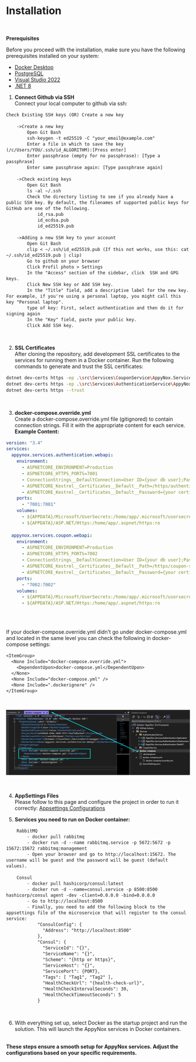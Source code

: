 # Installation

<br>

**Prerequisites**

Before you proceed with the installation, make sure you have the following prerequisites installed on your system:

- [Docker Desktop](https://www.docker.com/)
- [PostgreSQL](https://www.postgresql.org/)
- [Visual Studio 2022](https://visualstudio.microsoft.com/)
- [.NET 8](https://dotnet.microsoft.com/en-us/download/dotnet/thank-you/sdk-8.0.100-windows-x64-installer)

1. **Connect Github via SSH** <br>
   Connect your local computer to github via ssh:

```
Check Existing SSH keys (OR) Create a new key

    ->Create a new key
        Open Git Bash
        ssh-keygen -t ed25519 -C "your_email@example.com"
        Enter a file in which to save the key (/c/Users/YOU/.ssh/id_ALGORITHM):[Press enter]
        Enter passphrase (empty for no passphrase): [Type a passphrase]
        Enter same passphrase again: [Type passphrase again]

    ->Check existing keys
        Open Git Bash
        ls -al ~/.ssh
        Check the directory listing to see if you already have a public SSH key. By default, the filenames of supported public keys for GitHub are one of the following.
            id_rsa.pub
            id_ecdsa.pub
            id_ed25519.pub

    ->Adding a new SSH key to your account
        Open Git Bash
        clip < ~/.ssh/id_ed25519.pub (If this not works, use this: cat ~/.ssh/id_ed25519.pub | clip)
        Go to github on your browser
        Click Profil photo > Settings
        In the "Access" section of the sidebar, click  SSH and GPG keys.
        Click New SSH key or Add SSH key.
        In the "Title" field, add a descriptive label for the new key. For example, if you're using a personal laptop, you might call this key "Personal laptop".
        type of key: First, select authentication and then do it for signing again
        In the "Key" field, paste your public key.
        Click Add SSH key.
```

<br>

2. **SSL Certificates** <br>
   After cloning the repository, add development SSL certificates to the services for running them in a Docker container. Run the following commands to generate and trust the SSL certificates:

```bash
dotnet dev-certs https -ep .\src\Services\CouponService\AppyNox.Services.Coupon.WebAPI\ssl\coupon-service.pfx -p happi2023
dotnet dev-certs https -ep .\src\Services\AuthenticationService\AppyNox.Services.Authentication.WebAPI\ssl\authentication-service.pfx -p happi2023
dotnet dev-certs https --trust
```

<br>

3. **docker-compose.override.yml** <br>
   Create a docker-compose.override.yml file (gitignored) to contain connection strings. Fill it with the appropriate content for each service.
   **Example Content:**

```yml
version: "3.4"
services:
  appynox.services.authentication.webapi:
    environment:
      - ASPNETCORE_ENVIRONMENT=Production
      - ASPNETCORE_HTTPS_PORTS=7001
      - ConnectionStrings__DefaultConnection=User ID={your db user};Password={your db password};Server=authentication.db;Port=5432;Database=AppyNox_Authentication;IntegratedSecurity=true;Pooling=true
      - ASPNETCORE_Kestrel__Certificates__Default__Path=/https/authentication-service.pfx
      - ASPNETCORE_Kestrel__Certificates__Default__Password={your certificate password}
    ports:
      - "7001:7001"
    volumes:
      - ${APPDATA}/Microsoft/UserSecrets:/home/app/.microsoft/usersecrets:ro
      - ${APPDATA}/ASP.NET/Https:/home/app/.aspnet/https:ro

  appynox.services.coupon.webapi:
    environment:
      - ASPNETCORE_ENVIRONMENT=Production
      - ASPNETCORE_HTTPS_PORTS=7002
      - ConnectionStrings__DefaultConnection=User ID={your db user};Password={your db password};Server=coupon.db;Port=5432;Database=AppyNox_Coupon;IntegratedSecurity=true;Pooling=true
      - ASPNETCORE_Kestrel__Certificates__Default__Path=/https/coupon-service.pfx
      - ASPNETCORE_Kestrel__Certificates__Default__Password={your certificate password}
    ports:
      - "7002:7002"
    volumes:
      - ${APPDATA}/Microsoft/UserSecrets:/home/app/.microsoft/usersecrets:ro
      - ${APPDATA}/ASP.NET/Https:/home/app/.aspnet/https:ro
```

<br>
<br>

If your docker-compose.override.yml didn't go under docker-compose.yml and located in the same level you can check the following in docker-compose settings:

```
<ItemGroup>
  <None Include="docker-compose.override.yml">
    <DependentUpon>docker-compose.yml</DependentUpon>
  </None>
  <None Include="docker-compose.yml" />
  <None Include=".dockerignore" />
</ItemGroup>
```

<br>

![docker-compose-override](_media/docker-compose.override.png)

<br>

4. **AppSettings Files** <br>
   Please follow to this page and configure the project in order to run it correctly: [Appsettings Configurations](appsettings.md)
   <br>

5. **Services you need to run on Docker container:**

```
    RabbitMQ
        - docker pull rabbitmq
        - docker run -d --name rabbitmq.service -p 5672:5672 -p 15672:15672 rabbitmq:management
        - Open your browser and go to http://localhost:15672. The username will be guest and the password will be guest (default values).

    Consul
        - docker pull hashicorp/consul:latest
        - docker run -d --name=consul.service -p 8500:8500 hashicorp/consul agent -dev -client=0.0.0.0 -bind=0.0.0.0
        - Go to http://localhost:8500
        - Finally, you need to add the following block to the appsettings file of the microservice that will register to the consul service:
            "ConsulConfig": {
              "Address": "http://localhost:8500"
            },
            "Consul": {
              "ServiceId": "{}",
              "ServiceName": "{}",
              "Scheme": "{http or https}",
              "ServiceHost": "{}",
              "ServicePort": {PORT},
              "Tags": [ "Tag1", "Tag2" ],
              "HealthCheckUrl": "{health-check-url}",
              "HealthCheckIntervalSeconds": 30,
              "HealthCheckTimeoutSeconds": 5
            }
```

<br>

6. With everything set up, select Docker as the startup project and run the solution. This will launch the AppyNox services in Docker containers.
   <br>
   <br>

**These steps ensure a smooth setup for AppyNox services. Adjust the configurations based on your specific requirements.**
